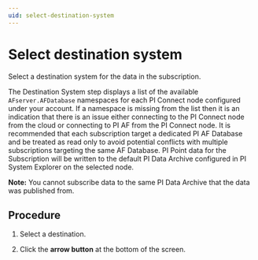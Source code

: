 ```yaml
---
uid: select-destination-system
---
```


# Select destination system

Select a destination system for the data in the subscription.

The Destination System step displays a list of the available `AFserver.AFDatabase` namespaces for each PI Connect node configured under your account. If a namespace is missing from the list then it is an indication that there is an issue either connecting to the PI Connect node from the cloud or connecting to PI AF from the PI Connect node. It is recommended that each subscription target a dedicated PI AF Database and be treated as read only to avoid potential conflicts with multiple subscriptions targeting the same AF Database. PI Point data for the Subscription will be written to the default PI Data Archive configured in PI System Explorer on the selected node. 

**Note:** You cannot subscribe data to the same PI Data Archive that the data was published from.

## Procedure

1. Select a destination.

1. Click the **arrow button** at the bottom of the screen.
